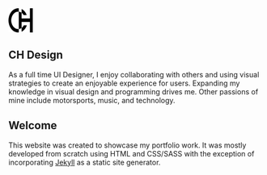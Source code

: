 <img src="https://github.com/cameronhirbodi/CH-Design/blob/master/images/icons/chlogo.svg" alt="CH Design Logo" height="48" width="48" >


## CH Design

As a full time UI Designer, I enjoy collaborating with others and using visual strategies to create an enjoyable experience for users. Expanding my knowledge in visual design and programming drives me. Other passions of mine include motorsports, music, and technology. 

## Welcome

This website was created to showcase my portfolio work. It was mostly developed from scratch using HTML and CSS/SASS with the exception of incorporating [Jekyll](https://jekyllrb.com/) as a static site generator.
